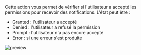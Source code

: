 Cette action vous permet de vérifier si l'utilisateur a accepté les permissions pour recevoir des notifications. L'état peut être :

- Granted : l'utilisateur a accepté
- Denied : l'utilisateur a refusé la permission
- Prompt : l'utilisateur n'a pas encore accepté
- Error : si une erreur s'est produite

![preview](/images/serviceWorker/actions/getNotificationsPermissionStatus-fr.png)
